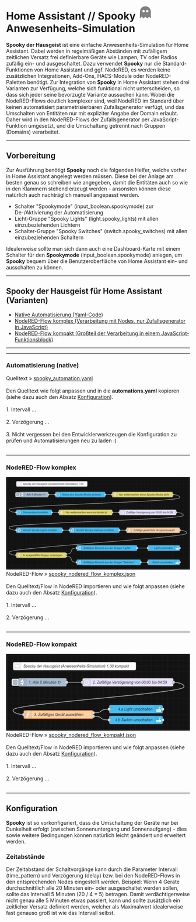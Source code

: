 <h1>Home Assistant // Spooky <img src="./img/ghost_gray.png" width="40" height="40"> Anwesenheits-Simulation</h1>

<b>Spooky der Hausgeist</b> ist eine einfache Anwesenheits-Simulation für Home Assistant. Dabei werden in regelmäßigen Abständen mit zufälligem zeitlichen Versatz frei definierbare Geräte wie Lampen, TV oder Radios zufällig ein- und ausgeschaltet.
Dazu verwendet <b>Spooky</b> nur die Standard-Funktionen von Home Assistant und ggf. NodeRED, es werden keine zusätzlichen Integrationen, Add-Ons, HACS-Module oder NodeRED-Paletten benötigt.
Zur Integration von <b>Spooky</b> in Home Assistant stehen drei Varianten zur Verfügung, welche sich funktional nicht unterscheiden, so dass sich jeder seine bevorzugte Variante aussuchen kann.
Wobei die NodeRED-Flows deutlich komplexer sind, weil NodeRED im Standard über keinen automatisiert parametrisierbaren Zufallsgenerator verfügt, und das Umschalten von Entitäten nur mit expliziter Angabe der Domain erlaubt. Daher wird in den NodeRED-Flows der Zufallsgenerator per JavaScript-Funktion umgesetzt, und die Umschaltung getrennt nach Gruppen (Domains) verarbeitet.

<hr>
<h2>Vorbereitung</h2>
Zur Ausführung benötigt <b>Spooky</b> noch die folgenden Helfer, welche vorher in Home Assistant angelegt werden müssen.
Diese bei der Anlage am besten genau so schreiben wie angegeben, damit die Entitäten auch so wie in den Klammern stehend erzeugt werden - ansonsten können diese natürlich auch nachträglich manuell angepasst werden.<ul>
<li>Schalter "Spookymode" (input_boolean.spookymode) zur De-/Aktivierung der Automatisierung</li>
<li>Licht-Gruppe "Spooky Lights" (light.spooky_lights) mit allen einzubeziehenden Lichtern</li>
<li>Schalter-Gruppe "Spooky Switches" (switch.spooky_switches) mit allen einzubeziehenden Schaltern</li>
</ul>
Idealerweise sollte man sich dann auch eine Dashboard-Karte mit einem Schalter für den <b>Spookymode</b> (input_boolean.spookymode) anlegen, um <b>Spooky</b> bequem über die Benutzeroberfläche von Home Assistant ein- und ausschalten zu können.

<hr>
<h2>Spooky der Hausgeist für Home Assistant (Varianten)</h2><ul>
<li><a href="#automation">Native Automatisierung (Yaml-Code)</a></li>
<li><a href="#nodered_komplex">NodeRED-Flow komplex (Verarbeitung mit Nodes, nur Zufallsgenerator in JavaScript)</a></li>
<li><a href="#nodered_kompakt">NodeRED-Flow kompakt (Großteil der Verarbeitung in einem JavaScript-Funktionsblock)</a></li>
</ul>

<hr>
<a id="automation"></a>
<hr>
<h3>Automatisierung (native)</h3>
Quelltext&nbsp;&raquo;&nbsp;<a href="https://github.com/migacode/home-assistant/blob/main/spooky/code/spooky_automation.yaml">spooky_automation.yaml</a><br />
<br />
Den Quelltext wie folgt anpassen und in die <b>automations.yaml</b> kopieren (siehe dazu auch den Absatz <a href="#konfiguration">Konfiguration<a>).<br />
<br />
1. Intervall ...<br />
<br />
2. Verzögerung ...<br />
<br />
3. Nicht vergessen bei den Entwicklerwerkzeugen die Konfiguration zu prüfen und Automatisierungen neu zu laden :)<br />
<br />

<a id="nodered_komplex"></a>
<hr>
<h3>NodeRED-Flow komplex</h3>
<img src="./img/spooky_img_flow_komplex.png">
NodeRED-Flow&nbsp;&raquo;&nbsp;<a href="https://github.com/migacode/home-assistant/blob/main/spooky/code/spooky_nodered_flow_komplex.json">spooky_nodered_flow_komplex.json</a><br />
<br />
Den Quelltext/Flow in NodeRED importieren und wie folgt anpassen (siehe dazu auch den Absatz <a href="#konfiguration">Konfiguration<a>).<br />
<br />
1. Intervall ...<br />
<br />
2. Verzögerung ...<br />
<br />

<a id="nodered_kompakt"></a>
<hr>
<h3>NodeRED-Flow kompakt</h3>
<img src="./img/spooky_img_flow_kompakt.png">
NodeRED-Flow&nbsp;&raquo;&nbsp;<a href="https://github.com/migacode/home-assistant/blob/main/spooky/code/spooky_nodered_flow_kompakt.json">spooky_nodered_flow_kompakt.json</a><br />
<br />
Den Quelltext/Flow in NodeRED importieren und wie folgt anpassen (siehe dazu auch den Absatz <a href="#konfiguration">Konfiguration<a>).<br />
<br />
1. Intervall ...<br />
<br />
2. Verzögerung ...<br />
<br />

<hr>
<a id="konfiguration"></a>
<h2>Konfiguration</h2>
<b>Spooky</b> ist so vorkonfiguriert, dass die Umschaltung der Geräte nur bei Dunkelheit erfolgt (zwischen Sonnenuntergang und Sonnenaufgang) - dies sowie weitere Bedingungen können natürlich leicht geändert und erweitert werden.
<h3>Zeitabstände</h3>
Der Zeitabstand der Schaltvorgänge kann durch die Parameter Intervall (time_pattern) und Verzögerung (delay) bzw. bei den NodeRED-Flows in den entsprechenden Nodes eingestellt werden.
Beispiel: Wenn 4 Geräte durchschnittlich alle 20 Minuten ein- oder ausgeschaltet werden sollen, sollte das Intervall 5 Minuten (20 / 4 = 5) betragen.
Damit verdächtigerweise nicht genau alle 5 Minuten etwas passiert, kann und sollte zusätzlich ein zeitlicher Versatz definiert werden, welcher als Maximalwert idealerweise fast genauso groß ist wie das Intervall selbst.
